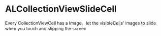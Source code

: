 # ALCollectionViewSlideCell
Every CollectionViewCell has a Image，let the visibleCells' images to slide when you touch and slipping the screen
